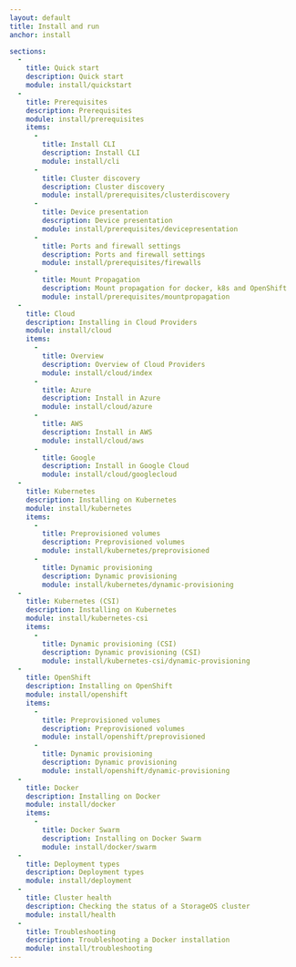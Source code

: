 ```yaml
---
layout: default
title: Install and run
anchor: install

sections:
  -
    title: Quick start
    description: Quick start
    module: install/quickstart
  -
    title: Prerequisites
    description: Prerequisites
    module: install/prerequisites
    items:
      -
        title: Install CLI
        description: Install CLI
        module: install/cli
      -
        title: Cluster discovery
        description: Cluster discovery
        module: install/prerequisites/clusterdiscovery
      -
        title: Device presentation
        description: Device presentation
        module: install/prerequisites/devicepresentation
      -
        title: Ports and firewall settings
        description: Ports and firewall settings
        module: install/prerequisites/firewalls
      - 
        title: Mount Propagation
        description: Mount propagation for docker, k8s and OpenShift
        module: install/prerequisites/mountpropagation
  -
    title: Cloud
    description: Installing in Cloud Providers
    module: install/cloud
    items:
      -
        title: Overview
        description: Overview of Cloud Providers
        module: install/cloud/index
      -
        title: Azure
        description: Install in Azure
        module: install/cloud/azure
      -
        title: AWS
        description: Install in AWS
        module: install/cloud/aws
      -
        title: Google
        description: Install in Google Cloud
        module: install/cloud/googlecloud
  -
    title: Kubernetes
    description: Installing on Kubernetes
    module: install/kubernetes
    items:
      -
        title: Preprovisioned volumes
        description: Preprovisioned volumes
        module: install/kubernetes/preprovisioned
      -
        title: Dynamic provisioning
        description: Dynamic provisioning
        module: install/kubernetes/dynamic-provisioning
  -
    title: Kubernetes (CSI)
    description: Installing on Kubernetes
    module: install/kubernetes-csi
    items:
      -
        title: Dynamic provisioning (CSI)
        description: Dynamic provisioning (CSI)
        module: install/kubernetes-csi/dynamic-provisioning
  -
    title: OpenShift
    description: Installing on OpenShift
    module: install/openshift
    items:
      -
        title: Preprovisioned volumes
        description: Preprovisioned volumes
        module: install/openshift/preprovisioned
      -
        title: Dynamic provisioning
        description: Dynamic provisioning
        module: install/openshift/dynamic-provisioning
  -
    title: Docker
    description: Installing on Docker
    module: install/docker
    items:
      -
        title: Docker Swarm
        description: Installing on Docker Swarm
        module: install/docker/swarm
  -
    title: Deployment types
    description: Deployment types
    module: install/deployment
  -
    title: Cluster health
    description: Checking the status of a StorageOS cluster
    module: install/health
  -
    title: Troubleshooting
    description: Troubleshooting a Docker installation
    module: install/troubleshooting
---
```


